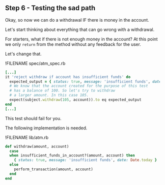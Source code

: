 ## Step 6 - Testing the sad path

Okay, so now we can do a withdrawal IF there is money in the account.  

Let's start thinking about everything that can go wrong with a withdrawal. 

For starters, what if there is not enough money in the account? At this point we only `return` from the method without any feedback for the user.

Let's change that.


!FILENAME spec/atm_spec.rb
```ruby
[...]
it 'reject withdraw if account has insufficient funds' do
  expected_output = { status: true, message: 'insufficient funds', date: Date.today }
  # We know that the account created for the purpose of this test
  # has a balance of 100. So let's try to withdraw
  # a larger amount. In this case 105.
  expect(subject.withdraw(105, account)).to eq expected_output
end
[...]
```

This test should fail for you. 

The following implementation is needed.

!FILENAME lib/atm.rb
```ruby
def withdraw(amount, account)
  case
  when insufficient_funds_in_account?(amount, account) then
    { status: true, message: 'insufficient funds', date: Date.today }
  else
    perform_transaction(amount, account)
  end
end
```





